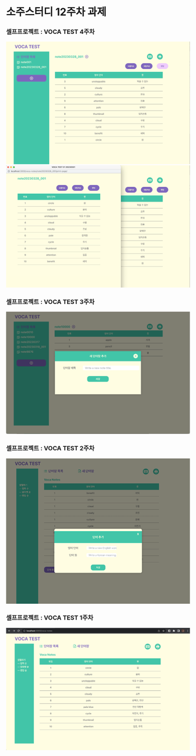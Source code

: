 <h1>소주스터디 12주차 과제</h1>

<h3>셀프프로젝트 : VOCA TEST 4주차</h3>


<img src="https://github.com/lttlsunshn/voca_test_01/blob/main/public/images/voca-test-04.png"/>
<img src="https://github.com/lttlsunshn/voca_test_01/blob/main/public/images/voca-test-05.png"/>
<h3>셀프프로젝트 : VOCA TEST 3주차</h3>


<img src="https://github.com/lttlsunshn/voca_test_01/blob/main/public/images/voca-test-03.png"/>

<h3>셀프프로젝트 : VOCA TEST 2주차</h3>


<img src="https://github.com/lttlsunshn/voca_test_01/blob/main//public/images/voca-test-02.png"/>

<h3>셀프프로젝트 : VOCA TEST 1주차</h3>


<img src="https://github.com/lttlsunshn/voca_test_01/blob/main/public/images/voca-test-01.png"/>


